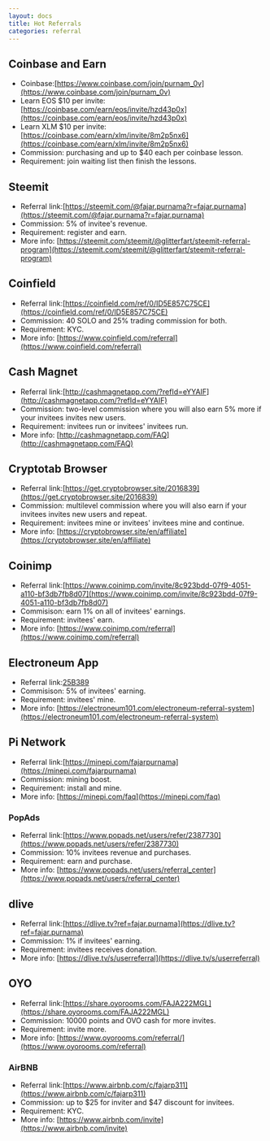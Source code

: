 ```yaml
---
layout: docs
title: Hot Referrals
categories: referral
---
```


## Coinbase and Earn

*   Coinbase:[https://www.coinbase.com/join/purnam_0v](https://www.coinbase.com/join/purnam_0v)
*   Learn EOS $10 per invite:[https://coinbase.com/earn/eos/invite/hzd43p0x](https://coinbase.com/earn/eos/invite/hzd43p0x)
*   Learn XLM $10 per invite:[https://coinbase.com/earn/xlm/invite/8m2p5nx6](https://coinbase.com/earn/xlm/invite/8m2p5nx6)
*   Commission: purchasing and up to $40 each per coinbase lesson.
*   Requirement: join waiting list then finish the lessons.

## Steemit

*   Referral link:[https://steemit.com/@fajar.purnama?r=fajar.purnama](https://steemit.com/@fajar.purnama?r=fajar.purnama)
*   Commission: 5% of invitee's revenue.
*   Requirement: register and earn.
*   More info: [https://steemit.com/steemit/@glitterfart/steemit-referral-program](https://steemit.com/steemit/@glitterfart/steemit-referral-program)

## Coinfield

*   Referral link:[https://coinfield.com/ref/0/ID5E857C75CE](https://coinfield.com/ref/0/ID5E857C75CE)
*   Commission: 40 SOLO and 25% trading commission for both.
*   Requirement: KYC.
*   More info: [https://www.coinfield.com/referral](https://www.coinfield.com/referral)

## Cash Magnet

*   Referral link:[http://cashmagnetapp.com/?refId=eYYAIF](http://cashmagnetapp.com/?refId=eYYAIF)
*   Commission: two-level commission where you will also earn 5% more if your invitees invites new users.
*   Requirement: invitees run or invitees' invitees run.
*   More info: [http://cashmagnetapp.com/FAQ](http://cashmagnetapp.com/FAQ)

## Cryptotab Browser

*   Referral link:[https://get.cryptobrowser.site/2016839](https://get.cryptobrowser.site/2016839)
*   Commission: multilevel commission where you will also earn if your invitees invites new users and repeat.
*   Requirement: invitees mine or invitees' invitees mine and continue.
*   More info: [https://cryptobrowser.site/en/affiliate](https://cryptobrowser.site/en/affiliate)

## Coinimp

*   Referral link:[https://www.coinimp.com/invite/8c923bdd-07f9-4051-a110-bf3db7fb8d07](https://www.coinimp.com/invite/8c923bdd-07f9-4051-a110-bf3db7fb8d07)
*   Commisison: earn 1% on all of invitees' earnings.
*   Requirement: invitees' earn.
*   More info: [https://www.coinimp.com/referral](https://www.coinimp.com/referral)

## Electroneum App

*   Referral link:[25B389](#)
*   Commisison: 5% of invitees' earning.
*   Requirement: invitees' mine.
*   More info: [https://electroneum101.com/electroneum-referral-system](https://electroneum101.com/electroneum-referral-system)

## Pi Network

*   Referral link:[https://minepi.com/fajarpurnama](https://minepi.com/fajarpurnama)
*   Commission: mining boost.
*   Requirement: install and mine.
*   More info: [https://minepi.com/faq](https://minepi.com/faq)

### PopAds

*   Referral link:[https://www.popads.net/users/refer/2387730](https://www.popads.net/users/refer/2387730)
*   Commission: 10% invitees revenue and purchases.
*   Requirement: earn and purchase.
*   More info: [https://www.popads.net/users/referral_center](https://www.popads.net/users/referral_center)

## dlive

*   Referral link:[https://dlive.tv?ref=fajar.purnama](https://dlive.tv?ref=fajar.purnama)
*   Commission: 1% if invitees' earning.
*   Requirement: invitees receives donation.
*   More info: [https://dlive.tv/s/userreferral](https://dlive.tv/s/userreferral)

## OYO

*   Referral link:[https://share.oyorooms.com/FAJA222MGL](https://share.oyorooms.com/FAJA222MGL)
*   Commission: 10000 points and OVO cash for more invites.
*   Requirement: invite more.
*   More info: [https://www.oyorooms.com/referral/](https://www.oyorooms.com/referral)

### AirBNB

*   Referral link:[https://www.airbnb.com/c/fajarp311](https://www.airbnb.com/c/fajarp311)
*   Commission: up to $25 for inviter and $47 discount for invitees.
*   Requirement: KYC.
*   More info: [https://www.airbnb.com/invite](https://www.airbnb.com/invite)

